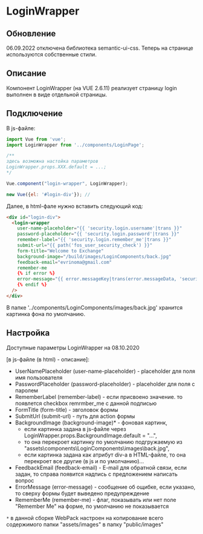 # LoginWrapper

## Обновление

06.09.2022 отключена библиотека semantic-ui-css.
Теперь на странице используются собственные стили.

<!-- В этом компоненте на 31.08.2022 используется css-библиотека - semantic-ui-css
Послденее её обновление (по данным npmjs.com) произошло 4 года назад.
При ее установке возникает конфликт версий webpack из зависимости semantic-ui-css и нашим текущим.
От этой библиотеки нужно избавиться, и переделать все стили. -->

## Описание

Компонент LoginWrapper (на VUE 2.6.11) реализует страницу login выполнен в виде отдельной страницы.

## Подключение

В js-файле:

```javascript
import Vue from 'vue';
import LoginWrapper from '../components/LoginPage';

/**
здесь возможна настойка параметров 
LoginWrapper.props.ХХХ.default = ...;
*/

Vue.component("login-wrapper", LoginWrapper);

new Vue({el: '#login-div'}); //
```

Далее, в html-фале нужно вставить следующий код:

```html
<div id="login-div">
  <login-wrapper  
    user-name-placeholder="{{ 'security.login.username'|trans }}" 
    password-placeholder="{{ 'security.login.password'|trans }}"
    remember-label="{{ 'security.login.remember_me'|trans }}"
    submit-url="{{ path('fos_user_security_check') }}"
    form-title="Welcome to Exchange"
    background-image="/build/images/LoginComponents/back.jpg"
    feedback-email="evrinoma@gmail.com"
    remember-me
    {% if error %}
    error-message="{{ error.messageKey|trans(error.messageData, 'security') }}"
    {% endif %}
  />
</div>
```

В папке '../components/LoginComponents/images/back.jpg' хранится картинка фона по умолчанию.

## Настройка

Доступные параметры LoginWrapper на 08.10.2020

[в js-файле (в html) - описание]:

- UserNamePlaceholder (user-name-placeholder) - placeholder для поля имя пользователя
- PasswordPlaceholder (password-placeholder) - placeholder для поля с паролем
- RememberLabel (remember-label) - если присвоено значение. то появлется checkbox remrmber_me с данной подписью
- FormTitle (form-title) - звголовок формы
- SubmitUrl (submit-url) - путь для action формы
- BackgroundImage (background-image)* - фоновая картинк, 
  - если картинка задана в js-файле через LoginWrapper.props.BackgroundImage.default = "...",
  - то она перекроет картинку по умолчанию подгружаемую из "assets\components\LoginComponents\images\back.jpg",
  - если картинка задана как атрибут div-а в HTML-файле, то она перекроет все другие (в js и по умолчанию)...
- FeedbackEmail (feedback-email) - E-mail для обратной связи, если задан, то справа появится надпись с предложением написать вопрос
- ErrorMessage (error-message) - сообщение об ощибке, если указано, то сверху формы будет выведено предупреждение
- RememberMe (remember-me) - флаг, показывать или нет поле "Remember Me" на форме, по умолчанию не показывается

`*` в данной сборке WebPack настроен на копирование всего содержимого папки "assets/images" в папку "public/images"
